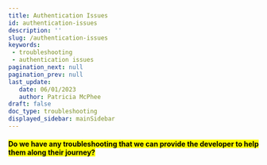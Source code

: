 ```yaml
---
title: Authentication Issues
id: authentication-issues
description: ''
slug: /authentication-issues 
keywords: 
 - troubleshooting
 - authentication issues
pagination_next: null
pagination_prev: null
last_update: 
   date: 06/01/2023
   author: Patricia McPhee
draft: false
doc_type: troubleshooting
displayed_sidebar: mainSidebar
---
```


<h4><mark>Do we have any troubleshooting that we can provide the developer to help them along their journey?</mark></h4>